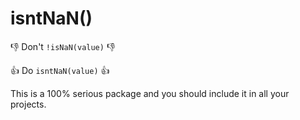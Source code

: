 # isntNaN()

👎 Don't `!isNaN(value)` 👎

👍 Do `isntNaN(value)` 👍

This is a 100% serious package and you should include it in all your projects.

